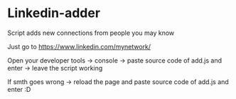 # Linkedin-adder
Script adds new connections from people you may know

Just go to https://www.linkedin.com/mynetwork/

Open your developer tools -> console -> paste source code of add.js and enter -> leave the script working

If smth goes wrong -> reload the page and paste source code of add.js and enter :D
